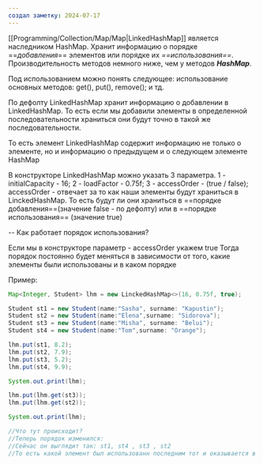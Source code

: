 ```yaml
---
создал заметку: 2024-07-17
---
```


[[Programming/Collection/Map/Map|LinkedHashMар]] является наследником HashMap. Хранит
информацию о порядке ==*добавления*== элементов или
порядке их *==использования==*. Производительность
методов немного ниже, чем у методов ***HashMap***.

Под использованием можно понять следующее: 
использование основных методов: get(), put(), remove();
и тд.

По дефолту LinkedHashMap хранит информацию о добавлении в LinkedHashMap. То есть если мы добавили элементы в определенной последовательности храниться они будут точно в такой же последовательности. 


То есть элемент LinkedHashMap содержит информацию не только о элементе, но и информацию о предыдущем и о следующем элементе HashMap


В конструкторе LinkedHashMap можно указать 3 параметра. 
1 - initialCapacity - 16;
2 - loadFactor - 0.75f;
3 - accessOrder - (true / false);
accessOrder - отвечает за то как наши элементы будут храниться в LinckedHashMap. То есть будут ли они храниться в ==порядке добавления==(значение false - по дефолту) или в ==порядке использования== (значение true)


-- Как работает порядок использования? 

Если мы в конструкторе параметр - accessOrder укажем true
Тогда порядок постоянно будет меняться в зависимости от того, какие элементы были использованы и в каком порядке

Пример: 
```java 
Map<Integer, Student> lhm = new LinckedHashMap<>(16, 0.75f, true);

Student st1 = new Student(name:"Sasha", surname: "Kapustin");
Student st2 = new Student(name:"Elena",surname: "Sidorova");
Student st3 = new Student(name:"Misha", surname: "Belui");
Student st4 = new Student(name:"Tom",surname: "Orange");

lhm.put(st1, 8.2);
lhm.put(st2, 7.9);
lhm.put(st3, 5.2);
lhm.put(st4, 9.9);

System.out.print(lhm);

lhm.put(lhm.get(st3));
lhm.put(lhm.get(st2));

System.out.print(lhm);

//Что тут происходит?
//Теперь порядок изменился: 
//Сейчас он выглядит так: st1, st4 , st3 , st2 
//То есть какой элемент был использованн последним тот и оказывается в конце LinckedHashMap
```



